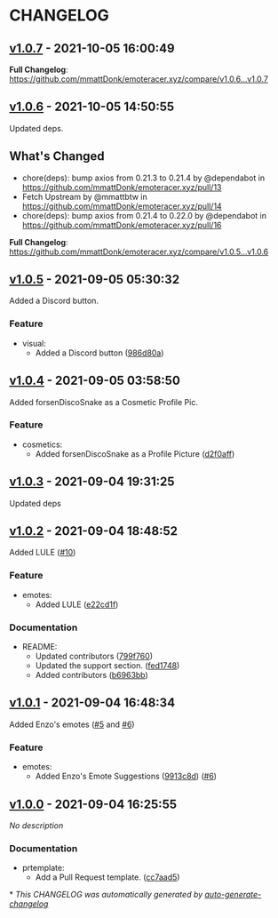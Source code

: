 # CHANGELOG

## [v1.0.7](https://github.com/mmattDonk/emoteracer.xyz/releases/tag/v1.0.7) - 2021-10-05 16:00:49

**Full Changelog**: https://github.com/mmattDonk/emoteracer.xyz/compare/v1.0.6...v1.0.7

## [v1.0.6](https://github.com/mmattDonk/emoteracer.xyz/releases/tag/v1.0.6) - 2021-10-05 14:50:55

Updated deps.
## What's Changed
* chore(deps): bump axios from 0.21.3 to 0.21.4 by @dependabot in https://github.com/mmattDonk/emoteracer.xyz/pull/13
* Fetch Upstream by @mmattbtw in https://github.com/mmattDonk/emoteracer.xyz/pull/14
* chore(deps): bump axios from 0.21.4 to 0.22.0 by @dependabot in https://github.com/mmattDonk/emoteracer.xyz/pull/16


**Full Changelog**: https://github.com/mmattDonk/emoteracer.xyz/compare/v1.0.5...v1.0.6

## [v1.0.5](https://github.com/mmattDonk/emoteracer.xyz/releases/tag/v1.0.5) - 2021-09-05 05:30:32

Added a Discord button.

### Feature

- visual:
  - Added a Discord button ([986d80a](https://github.com/mmattDonk/emoteracer.xyz/commit/986d80aa2349660211eb33a4b956c73fcec727ea))

## [v1.0.4](https://github.com/mmattDonk/emoteracer.xyz/releases/tag/v1.0.4) - 2021-09-05 03:58:50

Added forsenDiscoSnake as a Cosmetic Profile Pic.

### Feature

- cosmetics:
  - Added forsenDiscoSnake as a Profile Picture ([d2f0aff](https://github.com/mmattDonk/emoteracer.xyz/commit/d2f0aff2a69ff2fefb2d27fe79e2b70ff406dc20))

## [v1.0.3](https://github.com/mmattDonk/emoteracer.xyz/releases/tag/v1.0.3) - 2021-09-04 19:31:25

Updated deps

## [v1.0.2](https://github.com/mmattDonk/emoteracer.xyz/releases/tag/v1.0.2) - 2021-09-04 18:48:52

Added LULE ([#10](https://github.com/mmattbtw/emoteracer.xyz/issues/10))

### Feature

- emotes:
  - Added LULE ([e22cd1f](https://github.com/mmattDonk/emoteracer.xyz/commit/e22cd1f79e722cc29b1fe0f139428ebccf4cecee))

### Documentation

- README:
  - Updated contributors ([799f760](https://github.com/mmattDonk/emoteracer.xyz/commit/799f76042c88a4a3a9c1598c72d8c03b6ac6aaf4))
  - Updated the support section. ([fed1748](https://github.com/mmattDonk/emoteracer.xyz/commit/fed1748f4cbaf44f6d2a553c9b8bf3c146b29321))
  - Added contributors ([b6963bb](https://github.com/mmattDonk/emoteracer.xyz/commit/b6963bb4200231445ec2239c9a7fb0fe88239574))

## [v1.0.1](https://github.com/mmattDonk/emoteracer.xyz/releases/tag/v1.0.1) - 2021-09-04 16:48:34

Added Enzo's emotes ([#5](https://github.com/mmattbtw/emoteracer.xyz/issues/5) and [#6](https://github.com/mmattbtw/emoteracer.xyz/pull/6))

### Feature

- emotes:
  - Added Enzo's Emote Suggestions ([9913c8d](https://github.com/mmattDonk/emoteracer.xyz/commit/9913c8d512c8e6f78fdba0e428e0399a5105739b)) ([#6](https://github.com/mmattDonk/emoteracer.xyz/pull/6))

## [v1.0.0](https://github.com/mmattDonk/emoteracer.xyz/releases/tag/v1.0.0) - 2021-09-04 16:25:55

*No description*

### Documentation

- prtemplate:
  - Add a Pull Request template. ([cc7aad5](https://github.com/mmattDonk/emoteracer.xyz/commit/cc7aad5fde50819b4f780d7c487f13b9347a0d06))

\* *This CHANGELOG was automatically generated by [auto-generate-changelog](https://github.com/BobAnkh/auto-generate-changelog)*
